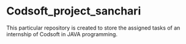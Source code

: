 # Codsoft_project_sanchari
This particular repository is created to store the assigned tasks of an internship of Codsoft in JAVA programming.
